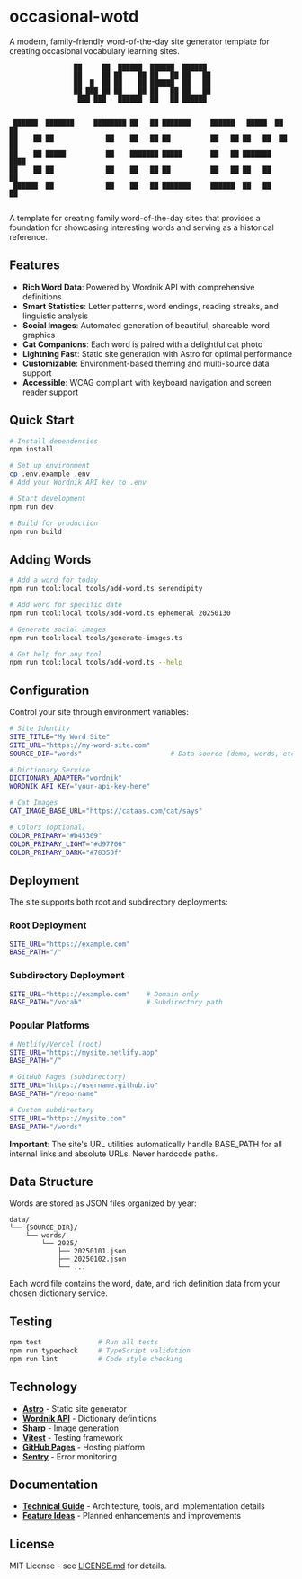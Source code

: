 # occasional-wotd

A modern, family-friendly word-of-the-day site generator template for creating occasional vocabulary learning sites.

```
                ██     ██  ██████  ██████  ██████
                ██     ██ ██    ██ ██   ██ ██   ██
                ██  █  ██ ██    ██ ██████  ██   ██
                ██ ███ ██ ██    ██ ██   ██ ██   ██
                 ███ ███   ██████  ██   ██ ██████


 ██████  ███████     ████████ ██   ██ ███████     ██████   █████  ██    ██
██    ██ ██             ██    ██   ██ ██          ██   ██ ██   ██  ██  ██
██    ██ █████          ██    ███████ █████       ██   ██ ███████   ████
██    ██ ██             ██    ██   ██ ██          ██   ██ ██   ██    ██
 ██████  ██             ██    ██   ██ ███████     ██████  ██   ██    ██


```

A template for creating family word-of-the-day sites that provides a foundation for showcasing interesting words and serving as a historical reference.

## Features

- **Rich Word Data**: Powered by Wordnik API with comprehensive definitions
- **Smart Statistics**: Letter patterns, word endings, reading streaks, and linguistic analysis
- **Social Images**: Automated generation of beautiful, shareable word graphics
- **Cat Companions**: Each word is paired with a delightful cat photo
- **Lightning Fast**: Static site generation with Astro for optimal performance
- **Customizable**: Environment-based theming and multi-source data support
- **Accessible**: WCAG compliant with keyboard navigation and screen reader support

## Quick Start

```bash
# Install dependencies
npm install

# Set up environment
cp .env.example .env
# Add your Wordnik API key to .env

# Start development
npm run dev

# Build for production
npm run build
```

## Adding Words

```bash
# Add a word for today
npm run tool:local tools/add-word.ts serendipity

# Add word for specific date
npm run tool:local tools/add-word.ts ephemeral 20250130

# Generate social images
npm run tool:local tools/generate-images.ts

# Get help for any tool
npm run tool:local tools/add-word.ts --help
```

## Configuration

Control your site through environment variables:

```bash
# Site Identity
SITE_TITLE="My Word Site"
SITE_URL="https://my-word-site.com"
SOURCE_DIR="words"                      # Data source (demo, words, etc.)

# Dictionary Service
DICTIONARY_ADAPTER="wordnik"
WORDNIK_API_KEY="your-api-key-here"

# Cat Images
CAT_IMAGE_BASE_URL="https://cataas.com/cat/says"

# Colors (optional)
COLOR_PRIMARY="#b45309"
COLOR_PRIMARY_LIGHT="#d97706"
COLOR_PRIMARY_DARK="#78350f"
```

## Deployment

The site supports both root and subdirectory deployments:

### Root Deployment
```bash
SITE_URL="https://example.com"
BASE_PATH="/"
```

### Subdirectory Deployment
```bash
SITE_URL="https://example.com"    # Domain only
BASE_PATH="/vocab"                # Subdirectory path
```

### Popular Platforms
```bash
# Netlify/Vercel (root)
SITE_URL="https://mysite.netlify.app"
BASE_PATH="/"

# GitHub Pages (subdirectory) 
SITE_URL="https://username.github.io"
BASE_PATH="/repo-name"

# Custom subdirectory
SITE_URL="https://mysite.com"
BASE_PATH="/words"
```

**Important**: The site's URL utilities automatically handle BASE_PATH for all internal links and absolute URLs. Never hardcode paths.

## Data Structure

Words are stored as JSON files organized by year:

```
data/
└── {SOURCE_DIR}/
    └── words/
        └── 2025/
            ├── 20250101.json
            ├── 20250102.json 
            └── ...
```

Each word file contains the word, date, and rich definition data from your chosen dictionary service.

## Testing

```bash
npm test              # Run all tests
npm run typecheck     # TypeScript validation
npm run lint          # Code style checking
```

## Technology

- **[Astro](https://astro.build/)** - Static site generator
- **[Wordnik API](https://wordnik.com/)** - Dictionary definitions
- **[Sharp](https://sharp.pixelplumbing.com/)** - Image generation
- **[Vitest](https://vitest.dev/)** - Testing framework
- **[GitHub Pages](https://pages.github.com/)** - Hosting platform
- **[Sentry](https://sentry.io/)** - Error monitoring

## Documentation

- **[Technical Guide](technical.md)** - Architecture, tools, and implementation details
- **[Feature Ideas](potential-features.md)** - Planned enhancements and improvements

## License

MIT License - see [LICENSE.md](../LICENSE.md) for details.